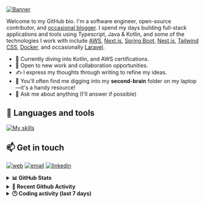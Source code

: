 [![Banner](https://raw.githubusercontent.com/wilfriedago/wilfriedago/main/assets/1.png)][website]

Welcome to my GitHub bio. I'm a software engineer, open-source contributor, and [occasional blogger][blog]. I spend my days building full-stack applications and tools using Typescript, Java & Kotlin, and some of the technologies I work with include [AWS](https://aws.amazon.com/fr/), [Next.js](https://nextjs.org/), [Spring Boot](https://spring.io/projects/spring-boot), [Nest.js](https://nestjs.com/), [Tailwind CSS](https://github.com/tailwindlabs/tailwindcss), [Docker](https://www.docker.com/), and occasionally [Laravel](https://laravel.com/).

- 🔭 Currently diving into Kotlin, and AWS certifications.
- 👯 Open to new work and collaboration opportunities.
- ✍️ I express my thoughts through writing to refine my ideas.
- 🧠 You'll often find me digging into my **second-brain** folder on my laptop—it's a handy resource!
- 💬 Ask me about anything (I'll answer if possible)

## 🎨 Languages and tools

[![My skills](https://skillicons.dev/icons?i=typescript,js,nodejs,nest,java,kotlin,spring,python,fastapi,django,aws,docker,vscode,idea,tailwind&perline=15)](https://wilfriedago.dev/about#skills)

## 📫 Get in touch
[![web](https://img.shields.io/badge/WEBSITE-12100E?logo=google-earth&color=282A36)][website]
[![email](https://img.shields.io/badge/MAIL-12100E?logo=mailgun&color=282A36)][mail]
[![linkedin](https://img.shields.io/badge/LINKEDIN-12100E?logo=linkedin&color=282A36)][linkedin]


<details>
  <summary><b>📊 GitHub Stats</b></summary>
	<br/>
	<p align="left">
		<img width="49.5%" src="https://github-readme-stats.vercel.app/api?username=wilfriedago&show_icons=true&count_private=true&title_color=10b981&icon_color=10b981&theme=react&hide_border=true" />
		<img width="49.5%" src="https://streak-stats.demolab.com/?user=wilfriedago&hide_border=true&theme=react&ring=10b981&fire=fff&currStreakNum=fff&sideLabels=10b981&currStreakLabel=10b981&sideNums=fff" />
	</p>
</details>

<details>
  <summary><b>📅 Recent Github Activity</b></summary>
	<br>

<!--RECENT_ACTIVITY:last_update-->
Last Updated: Saturday, March 8th, 2025, 4:14:27 AM
<!--RECENT_ACTIVITY:last_update_end-->

<!--RECENT_ACTIVITY:start-->
1. ⭐ Starred [huggingface/agents-course](https://github.com/huggingface/agents-course)<br>
2. ⭐ Starred [PennyroyalTea/gibberlink](https://github.com/PennyroyalTea/gibberlink)<br>
3. ⭐ Starred [pentaho/pentaho-platform-plugin-common-ui](https://github.com/pentaho/pentaho-platform-plugin-common-ui)<br>
4. 🔱 Forked [wilfriedago/expo-ai-chatbot-lite](https://github.com/wilfriedago/expo-ai-chatbot-lite) from [expo-ai-chatbot/expo-ai-chatbot-lite](https://github.com/expo-ai-chatbot/expo-ai-chatbot-lite)<br>
5. ⭐ Starred [expo-ai-chatbot/expo-ai-chatbot-lite](https://github.com/expo-ai-chatbot/expo-ai-chatbot-lite)<br>
<!--RECENT_ACTIVITY:end-->
</details>

<details>
  <summary><b>🕐 Coding activity (last 7 days)</b></summary>
	<br>

<!--START_SECTION:waka-->

```python
Total Time: 26 hrs 3 mins

Java              18 hrs 40 mins  █████████████████▒░░░░░░░   69.58 %
Other             47 mins         ▓░░░░░░░░░░░░░░░░░░░░░░░░   02.93 %
```

<!--END_SECTION:waka-->
</details>

[website]: https://wilfriedago.dev
[linkedin]: https://linkedin.com/in/wilfriedago
[blog]: https://wilfriedago.dev/blog
[mail]: mailto:me@wilfriedago.dev

